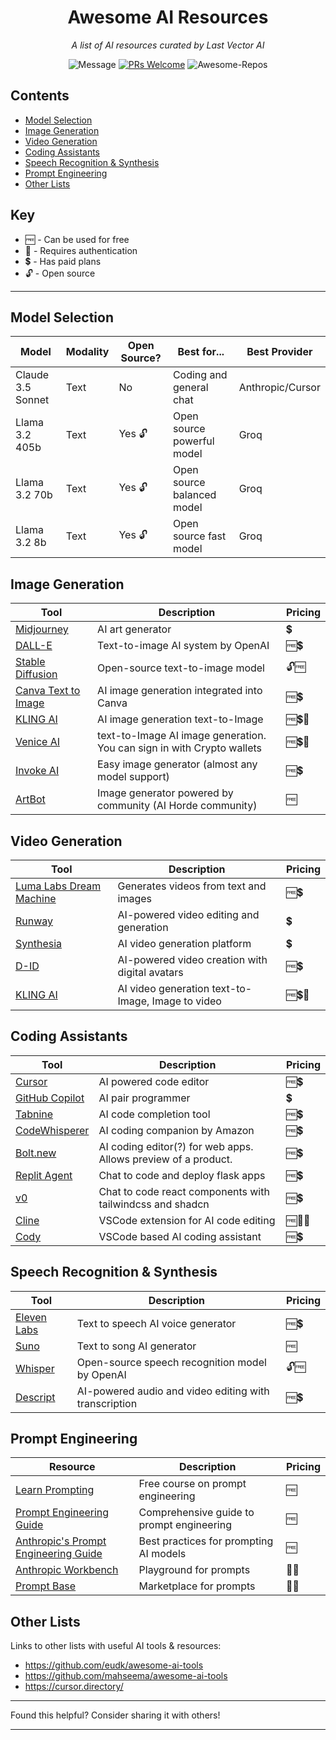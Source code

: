<div align="center">

# Awesome AI Resources

_A list of AI resources curated by Last Vector AI_

![Message](https://img.shields.io/badge/I%20%E2%9D%A4%20-OpenSource-%23ff0055) [![PRs Welcome](https://img.shields.io/badge/PRs-welcome-brightgreen.svg?style=flat-square)](http://makeapullrequest.com)
![Awesome-Repos](https://img.shields.io/badge/Awesome--repos-%23ff0055)

</div>

## Contents

- [Model Selection](#model-selection)
- [Image Generation](#image-generation)
- [Video Generation](#video-generation)
- [Coding Assistants](#coding-assistants)
- [Speech Recognition & Synthesis](#speech-recognition--synthesis)
- [Prompt Engineering](#prompt-engineering)
- [Other Lists](#other-lists)

## Key

- 🆓 - Can be used for free
- 🔐 - Requires authentication
- 💲 - Has paid plans
- 🔓 - Open source

---

## Model Selection

| Model | Modality | Open Source? | Best for... | Best Provider |
|-------|----------|--------------|-------------|---------------|
| Claude 3.5 Sonnet | Text | No | Coding and general chat | Anthropic/Cursor |
| Llama 3.2 405b | Text | Yes 🔓 | Open source powerful model | Groq |
| Llama 3.2 70b | Text | Yes 🔓 | Open source balanced model | Groq |
| Llama 3.2 8b | Text | Yes 🔓 | Open source fast model | Groq |

## Image Generation

| Tool | Description | Pricing |
|------|-------------|---------|
| [Midjourney](https://www.midjourney.com/) | AI art generator | 💲 |
| [DALL-E](https://openai.com/dall-e-2/) | Text-to-image AI system by OpenAI | 🆓💲 |
| [Stable Diffusion](https://stability.ai/stable-diffusion) | Open-source text-to-image model | 🔓🆓 |
| [Canva Text to Image](https://www.canva.com/your-apps/text-to-image) | AI image generation integrated into Canva | 🆓💲 |
| [KLING AI](https://klingai.com/text-to-image/new) | AI image generation text-to-Image | 🆓💲🔐 |
| [Venice AI](https://venice.ai/) | text-to-Image AI image generation. You can sign in with Crypto wallets | 🆓💲🔐 |
| [Invoke AI](https://www.invoke.com) | Easy image generator (almost any model support) | 🆓💲 |
| [ArtBot](https://tinybots.net/artbot) | Image generator powered by community (AI Horde community) | 🆓 |

## Video Generation

| Tool | Description | Pricing |
|------|-------------|---------|
| [Luma Labs Dream Machine](https://lumalabs.ai/dream-machine) | Generates videos from text and images | 🆓💲 |
| [Runway](https://runwayml.com/) | AI-powered video editing and generation | 💲 |
| [Synthesia](https://www.synthesia.io/) | AI video generation platform | 💲 |
| [D-ID](https://www.d-id.com/) | AI-powered video creation with digital avatars | 🆓💲 |
| [KLING AI](https://klingai.com/text-to-video/new) | AI video generation text-to-Image, Image to video | 🆓💲🔐 |

## Coding Assistants

| Tool | Description | Pricing |
|------|-------------|---------|
| [Cursor](https://www.cursor.com/) | AI powered code editor | 🆓💲 |
| [GitHub Copilot](https://github.com/features/copilot) | AI pair programmer | 💲 |
| [Tabnine](https://www.tabnine.com/) | AI code completion tool | 🆓💲 |
| [CodeWhisperer](https://aws.amazon.com/codewhisperer/) | AI coding companion by Amazon | 🆓💲 |
| [Bolt.new](http://bolt.ai/chat) | AI coding editor(?) for web apps. Allows preview of a product.  | 🆓💲 |
| [Replit Agent](https://replit.com/) | Chat to code and deploy flask apps | 🆓💲 |
| [v0](https://v0.dev/) | Chat to code react components with tailwindcss and shadcn | 🆓💲 |
| [Cline](https://github.com/cline/cline) | VSCode extension for AI code editing | 🆓👨‍💻 |
| [Cody](https://sourcegraph.com/cody) | VSCode based AI coding assistant | 🆓💲 |

## Speech Recognition & Synthesis

| Tool | Description | Pricing |
|------|-------------|---------|
| [Eleven Labs](https://elevenlabs.io/) | Text to speech AI voice generator | 🆓💲 |
| [Suno](https://suno.com/) | Text to song AI generator | 🆓 |
| [Whisper](https://github.com/openai/whisper) | Open-source speech recognition model by OpenAI | 🔓🆓 |
| [Descript](https://www.descript.com/) | AI-powered audio and video editing with transcription | 🆓💲 |

## Prompt Engineering

| Resource | Description | Pricing |
|----------|-------------|---------|
| [Learn Prompting](https://learnprompting.org/) | Free course on prompt engineering | 🆓 |
| [Prompt Engineering Guide](https://www.promptingguide.ai/) | Comprehensive guide to prompt engineering | 🆓 |
| [Anthropic's Prompt Engineering Guide](https://www.anthropic.com/index/prompting-guide) | Best practices for prompting AI models | 🆓 |
| [Anthropic Workbench](https://console.anthropic.com/) | Playground for prompts | 🔐💲 |
| [Prompt Base](https://promptbase.com/) | Marketplace for prompts | 🔐💲 |

## Other Lists

Links to other lists with useful AI tools & resources:

- https://github.com/eudk/awesome-ai-tools
- https://github.com/mahseema/awesome-ai-tools
- https://cursor.directory/

---

Found this helpful? Consider sharing it with others!

---
